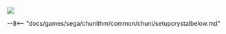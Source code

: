 
<img class="header-logo" src="/img/sega/chunithm/starplus/logo.webp">

--8<-- "docs/games/sega/chunithm/common/chuni/setupcrystalbelow.md"
